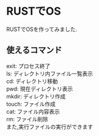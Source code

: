 # RUSTでOS
RUSTでOSを作ってみました.  

## 使えるコマンド
exit: プロセス終了  
ls: ディレクトリ内ファイル一覧表示  
cd: ディレクトリ移動  
pwd: 現在ディレクトリ表示  
mkdir: ディレクトリ作成  
touch: ファイル作成  
cat: ファイル内容表示  
rm: ファイル削除  
また,実行ファイルの実行ができます  
